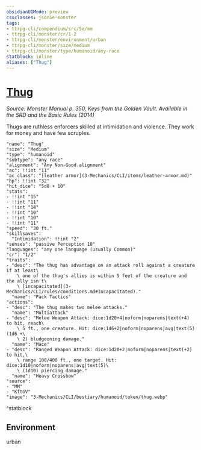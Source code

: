 ```yaml
---
obsidianUIMode: preview
cssclasses: json5e-monster
tags:
- ttrpg-cli/compendium/src/5e/mm
- ttrpg-cli/monster/cr/1-2
- ttrpg-cli/monster/environment/urban
- ttrpg-cli/monster/size/medium
- ttrpg-cli/monster/type/humanoid/any-race
statblock: inline
aliases: ["Thug"]
---
```

# [Thug](3-Mechanics\CLI\bestiary\humanoid/thug.md)
*Source: Monster Manual p. 350, Keys from the Golden Vault. Available in the <span title='Systems Reference Document (5.1)'>SRD</span> and the Basic Rules (2014)*  

Thugs are ruthless enforcers skilled at intimidation and violence. They work for money and have few scruples.

```statblock
"name": "Thug"
"size": "Medium"
"type": "humanoid"
"subtype": "any race"
"alignment": "Any Non-Good alignment"
"ac": !!int "11"
"ac_class": "[leather armor](3-Mechanics/CLI/items/leather-armor.md)"
"hp": !!int "32"
"hit_dice": "5d8 + 10"
"stats":
- !!int "15"
- !!int "11"
- !!int "14"
- !!int "10"
- !!int "10"
- !!int "11"
"speed": "30 ft."
"skillsaves":
  "Intimidation": !!int "2"
"senses": "passive Perception 10"
"languages": "any one language (usually Common)"
"cr": "1/2"
"traits":
- "desc": "The thug has advantage on an attack roll against a creature if at least\
    \ one of the thug's allies is within 5 feet of the creature and the ally isn't\
    \ [incapacitated](3-Mechanics/CLI/rules/conditions.md#Incapacitated)."
  "name": "Pack Tactics"
"actions":
- "desc": "The thug makes two melee attacks."
  "name": "Multiattack"
- "desc": "Melee Weapon Attack: dice:1d20+4|noform|noparens|text(+4) to hit, reach\
    \ 5 ft., one creature. Hit: dice:1d6+2|noform|noparens|avg|text(5) (1d6 +\
    \ 2) bludgeoning damage."
  "name": "Mace"
- "desc": "Ranged Weapon Attack: dice:1d20+2|noform|noparens|text(+2) to hit,\
    \ range 100/400 ft., one target. Hit: dice:1d10|noform|noparens|avg|text(5)\
    \ (1d10) piercing damage."
  "name": "Heavy Crossbow"
"source":
- "MM"
- "KftGV"
"image": "3-Mechanics/CLI/bestiary/humanoid/token/thug.webp"
```
^statblock

## Environment

urban
